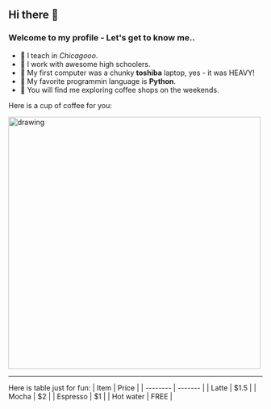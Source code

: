 ## Hi there 👋 

### Welcome to my profile - Let's get to know me.. 
- 🔭 I teach in _Chicagooo_.
- 🌱 I work with awesome high schoolers.
- 👯 My first computer was a chunky **toshiba** laptop, yes - it was HEAVY! 
- 🤔 My favorite programmin language is **Python**.  
- 💬 You will find me exploring coffee shops on the weekends. 


Here is a cup of coffee for you:
<!--![pexels-maksgelatin-4737765](https://github.com/Sonsuz/sonsuz/assets/10965272/b7897266-b811-45dc-b83b-9e9a26fcdd2b)-->

<img src="https://github.com/Sonsuz/sonsuz/assets/10965272/b7897266-b811-45dc-b83b-9e9a26fcdd2b" alt="drawing" width="500"/>

<hr>

Here is table just for fun:
| Item    | Price |
| -------- | ------- |
| Latte  | $1.5    |
| Mocha | $2     |
| Espresso    | $1    |
| Hot water    | FREE    |

<!--
**Sonsuz/sonsuz** is a ✨ _special_ ✨ repository because its `README.md` (this file) appears on your GitHub profile.

Here are some ideas to get you started:

- 🔭 I’m currently working on ...
- 🌱 I’m currently learning ...
- 👯 I’m looking to collaborate on ...
- 🤔 I’m looking for help with ...
- 💬 Ask me about ...
- 📫 How to reach me: ...
- 😄 Pronouns: ...
- ⚡ Fun fact: ...
-->
